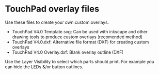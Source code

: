 # TouchPad overlay files

Use these files to create your own custom overlays.
- TouchPad V4.0 Template.svg: Can be used with inkscape and other drawing tools to produce custom overlays (recomended method)
- TouchPad V4.0.dxf: Alternative file format (DXF) for creating custom overlays
- TouchPad V4.0 Overlay.dxf: Blank overlay outline (DXF)

Use the Layer Visibility to select which parts should print. For example you can hide the LEDs &/or button outlines.
